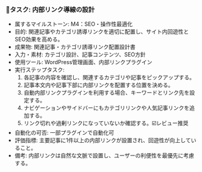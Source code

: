 ### 🔹タスク: 内部リンク導線の設計
- 属するマイルストーン: M4：SEO・操作性最適化
- 目的: 関連記事やカテゴリ誘導リンクを適切に配置し、サイト内回遊性とSEO効果を高める。
- 成果物: 関連記事・カテゴリ誘導リンク配置設計書
- 入力・素材: カテゴリ設計、記事コンテンツ、SEO方針
- 使用ツール: WordPress管理画面、内部リンクプラグイン
- 実行ステップタスク:
  1. 各記事の内容を確認し、関連するカテゴリや記事をピックアップする。
  2. 記事本文内や記事下部に内部リンクを配置する位置を決める。
  3. 自動内部リンクプラグインを利用する場合、キーワードとリンク先を設定する。
  4. ナビゲーションやサイドバーにもカテゴリリンクや人気記事リンクを追加する。
  5. リンク切れや過剰リンクになっていないか確認する。☑️レビュー推奨
- 自動化の可否: 一部プラグインで自動化可
- 評価指標: 主要記事に1件以上の内部リンクが設置され、回遊性が向上していること。
- 備考: 内部リンクは自然な文脈で設置し、ユーザーの利便性を最優先に考慮する。
